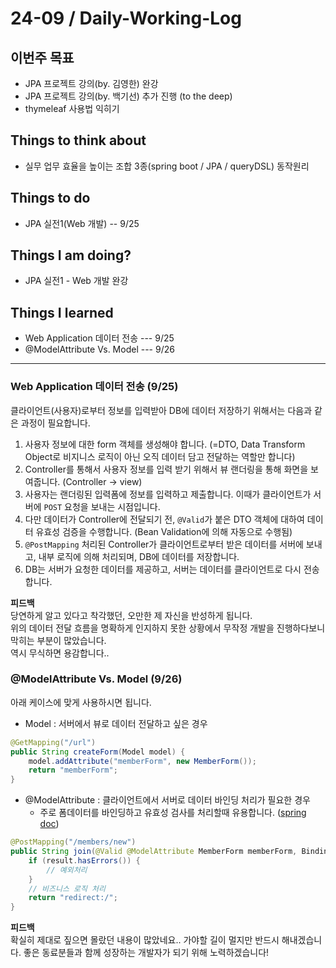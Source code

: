 # 24-09 / Daily-Working-Log

## 이번주 목표
* JPA 프로젝트 강의(by. 김영한) 완강
* JPA 프로젝트 강의(by. 백기선) 추가 진행 (to the deep)
* thymeleaf 사용법 익히기

## Things to think about
* 실무 업무 효율을 높이는 조합 3종(spring boot / JPA / queryDSL) 동작원리 

## Things to do
* JPA 실전1(Web 개발) -- 9/25

## Things I am doing?
* JPA 실전1 - Web 개발 완강

## Things I learned
* Web Application 데이터 전송  ---  9/25
* @ModelAttribute Vs. Model  ---  9/26

---

### Web Application 데이터 전송 (9/25)
클라이언트(사용자)로부터 정보를 입력받아 DB에 데이터 저장하기 위해서는 다음과 같은 과정이 필요합니다.  
1. 사용자 정보에 대한 form 객체를 생성해야 합니다. (=DTO, Data Transform Object로 비지니스 로직이 아닌 오직 데이터 담고 전달하는 역할만 합니다)
2. Controller를 통해서 사용자 정보를 입력 받기 위해서 뷰 랜더링을 통해 화면을 보여줍니다. (Controller → view)
3. 사용자는 랜더링된 입력폼에 정보를 입력하고 제출합니다. 이때가 클라이언트가 서버에 `POST` 요청을 보내는 시점입니다.
4. 다만 데이터가 Controller에 전달되기 전, `@Valid`가 붙은 DTO 객체에 대하여 데이터 유효성 검증을 수행합니다. (Bean Validation에 의해 자동으로 수행됨)
5. `@PostMapping` 처리된 Controller가 클라이언트로부터 받은 데이터를 서버에 보내고, 내부 로직에 의해 처리되며, DB에 데이터를 저장합니다.
6. DB는 서버가 요청한 데이터를 제공하고, 서버는 데이터를 클라이언트로 다시 전송합니다.

**피드백**  
당연하게 알고 있다고 착각했던, 오만한 제 자신을 반성하게 됩니다.  
위의 데이터 전달 흐름을 명확하게 인지하지 못한 상황에서 무작정 개발을 진행하다보니 막히는 부분이 많았습니다.  
역시 무식하면 용감합니다..  

### @ModelAttribute Vs. Model (9/26)
아래 케이스에 맞게 사용하시면 됩니다.

* Model : 서버에서 뷰로 데이터 전달하고 싶은 경우
```java
@GetMapping("/url")
public String createForm(Model model) {
    model.addAttribute("memberForm", new MemberForm());
    return "memberForm";
}
```

* @ModelAttribute : 클라이언트에서 서버로 데이터 바인딩 처리가 필요한 경우 
  * 주로 폼데이터를 바인딩하고 유효성 검사를 처리할때 유용합니다. ([spring doc](https://docs.spring.io/spring-framework/reference/web/webmvc/mvc-controller/ann-methods/modelattrib-method-args.html))
```java
@PostMapping("/members/new")
public String join(@Valid @ModelAttribute MemberForm memberForm, BindingResult result) { 
    if (result.hasErrors()) {
        // 예외처리
    }
    // 비즈니스 로직 처리
    return "redirect:/";
}
```
**피드백**  
확실히 제대로 짚으면 몰랐던 내용이 많았네요.. 가야할 길이 멀지만 반드시 해내겠습니다. 좋은 동료분들과 함께 성장하는 개발자가 되기 위해 노력하겠습니다!
